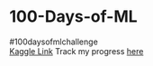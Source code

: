 # 100-Days-of-ML
#100daysofmlchallenge<br>
[Kaggle Link]( https://www.kaggle.com/ruchikamodgil)
Track my progress [here](https://ruchikamodgil.github.io/100-Days-of-ML/)
